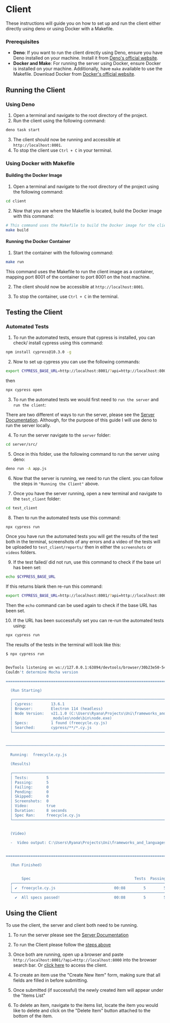 Client
======
These instructions will guide you on how to set up and run the client either directly using deno or using Docker with a Makefile.

### Prerequisites

- **Deno**: If you want to run the client directly using Deno, ensure you have Deno installed on your machine. Install it from [Deno's official website](https://deno.land/#installation).
- **Docker and Make**: For running the server using Docker, ensure Docker is installed on your machine. Additionally, have `make` available to use the Makefile. Download Docker from [Docker's official website](https://www.docker.com/get-started).

## Running the Client

### Using Deno
1. Open a terminal and navigate to the root directory of the project.
2. Run the client using the following command:
~~~bash
deno task start
~~~
3. The client should now be running and accessible at `http://localhost:8001`.
4. To stop the client use `Ctrl + C` in your terminal.

### Using Docker with Makefile
#### Building the Docker Image
1. Open a terminal and navigate to the root directory of the project using the following command:
~~~bash
cd client
~~~
2. Now that you are where the Makefile is located, build the Docker image with this command:
~~~bash
# This command uses the Makefile to build the Docker image for the client.
make build
~~~
#### Running the Docker Container
1. Start the container with the following command:
~~~bash
make run
~~~

This command uses the Makefile to run the client image as a container, mapping port 8001 of the container to port 8001 on the host machine.

2. The client should now be accessible at `http://localhost:8001`.

3. To stop the container, use `Ctrl + C` in the terminal.

## Testing the Client

### Automated Tests

1. To run the automated tests, ensure that cypress is installed, you can check/ install cypress using this command:

~~~bash
npm install cypress@10.3.0 -g
~~~

2. Now to set up cypress you can use the following commands:
~~~bash
export CYPRESS_BASE_URL=http://localhost:8001/?api=http://localhost:8000
~~~~
then
~~~bash
npx cypress open
~~~~



3. To run the automated tests we would first need to `run the server` and `run the client`:

There are two different of ways to run the server, please see the [Server Documentation](https://github.com/RyanJones999/frameworks_and_languages_module/blob/main/server/README.md#running-the-server). Although, for the purpose of this guide I will use deno to run the server locally.

4. To run the server navigate to the `server` folder:

~~~bash
cd server/src/
~~~

5. Once in this folder, use the following command to run the server using deno:

~~~bash
deno run -A app.js
~~~

6. Now that the server is running, we need to run the client. you can follow the steps in `"Running the Client"` above.


7. Once you have the server running, open a new terminal and navigate to the `test_client` folder:

~~~bash
cd test_client
~~~

8. Then to run the automated tests use this command:

~~~bash
npx cypress run
~~~

Once you have run the automated tests you will get the results of the test both in the terminal, screenshots of any errors and a video of the tests will be uploaded to `test_client/reports/` then in either the `screenshots` or `videos` folders.

9. If the test failed/ did not run, use this command to check if the base url has been set:

~~~bash
echo $CYPRESS_BASE_URL
~~~

If this returns blank then re-run this command:

~~~bash
export CYPRESS_BASE_URL=http://localhost:8001/?api=http://localhost:8000
~~~

Then the `echo` command can be used again to check if the base URL has been set.

10. If the URL has been successfully set you can re-run the automated tests using:

~~~bash
npx cypress run
~~~

The results of the tests in the terminal will look like this:

~~~bash
$ npx cypress run


DevTools listening on ws://127.0.0.1:63894/devtools/browser/30b23e50-5420-4803-9899-aa4579a93b69
Couldn't determine Mocha version

====================================================================================================

  (Run Starting)

  ┌────────────────────────────────────────────────────────────────────────────────────────────────┐
  │ Cypress:        13.6.1                                                                         │
  │ Browser:        Electron 114 (headless)                                                        │
  │ Node Version:   v21.1.0 (C:\Users\Ryana\Projects\Uni\frameworks_and_languages_module\node      │
  │                 _modules\node\bin\node.exe)                                                    │
  │ Specs:          1 found (freecycle.cy.js)                                                      │
  │ Searched:       cypress/**/*.cy.js                                                             │
  └────────────────────────────────────────────────────────────────────────────────────────────────┘


────────────────────────────────────────────────────────────────────────────────────────────────────

  Running:  freecycle.cy.js                                                                 (1 of 1)

  (Results)

  ┌────────────────────────────────────────────────────────────────────────────────────────────────┐
  │ Tests:        5                                                                                │
  │ Passing:      5                                                                                │
  │ Failing:      0                                                                                │
  │ Pending:      0                                                                                │
  │ Skipped:      0                                                                                │
  │ Screenshots:  0                                                                                │
  │ Video:        true                                                                             │
  │ Duration:     8 seconds                                                                        │
  │ Spec Ran:     freecycle.cy.js                                                                  │
  └────────────────────────────────────────────────────────────────────────────────────────────────┘


  (Video)

  -  Video output: C:\Users\Ryana\Projects\Uni\frameworks_and_languages_module\test_client\reports\videos\freecycle.cy.js.mp4


====================================================================================================

  (Run Finished)


       Spec                                              Tests  Passing  Failing  Pending  Skipped
  ┌────────────────────────────────────────────────────────────────────────────────────────────────┐
  │ ✔  freecycle.cy.js                          00:08        5        5        -        -        - │
  └────────────────────────────────────────────────────────────────────────────────────────────────┘
    ✔  All specs passed!                        00:08        5        5        -        -        -

~~~

## Using the Client

To use the client, the server and client both need to be running.

1. To run the server please see the [Server Documentation](https://github.com/RyanJones999/frameworks_and_languages_module/blob/main/server/README.md#running-the-server)

2. To run the Client please follow the [steps above](#running-the-client)

3. Once both are running, open up a browser and paste `http://localhost:8001/?api=http://localhost:8000` into the browser search bar. Or [click here](http://localhost:8001/?api=http://localhost:8000) to access the client.

4. To create an item use the "Create New Item" form, making sure that all fields are filled in before submitting.

5. Once submitted (if successful) the newly created item will appear under the "Items List"

6. To delete an item, navigate to the items list, locate the item you would like to delete and click on the "Delete Item" button attached to the bottom of the item.




